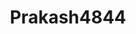---
title: Prakash4844
github: https://github.com/Prakash4844
mode: dark
transition: 3s
archetype:
  - Little Bit of Everything
---